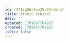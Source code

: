 ```yaml
---
id: r471ig56o4wu35u04rzocgf
title: Atomic Orbital
desc: ''
updated: 1709667707927
created: 1709667707927
isDir: false
---
```


